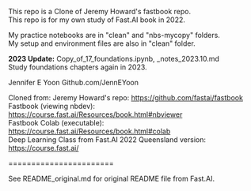 This repo is a Clone of Jeremy Howard's fastbook repo.  
This repo is for my own study of Fast.AI book in 2022.

My practice notebooks are in "clean" and "nbs-mycopy" folders.  
My setup and environment files are also in "clean" folder.  

**2023 Update:**  Copy_of_17_foundations.ipynb, _notes_2023.10.md  
Study foundations chapters again in 2023.  

Jennifer E Yoon
Github.com/JennEYoon

Cloned from:  Jeremy Howard's repo:  https://github.com/fastai/fastbook  
Fastbook (viewing nbdev):  https://course.fast.ai/Resources/book.html#nbviewer  
Fastbook Colab (executable):  https://course.fast.ai/Resources/book.html#colab  
Deep Learning Class from Fast.AI 2022 Queensland version:  https://course.fast.ai/  

=======================  

See README_original.md  for original README file from Fast.AI.  
